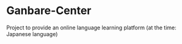 # Ganbare-Center
Project to provide an online language learning platform (at the time: Japanese language)
